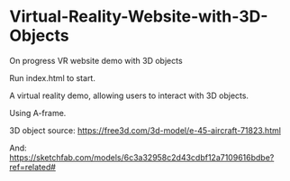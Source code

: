 # Virtual-Reality-Website-with-3D-Objects
On progress VR website demo with 3D objects

Run index.html to start.

A virtual reality demo, allowing users to interact with 3D objects.

Using A-frame. 

3D object source: https://free3d.com/3d-model/e-45-aircraft-71823.html

And: https://sketchfab.com/models/6c3a32958c2d43cdbf12a7109616bdbe?ref=related#
